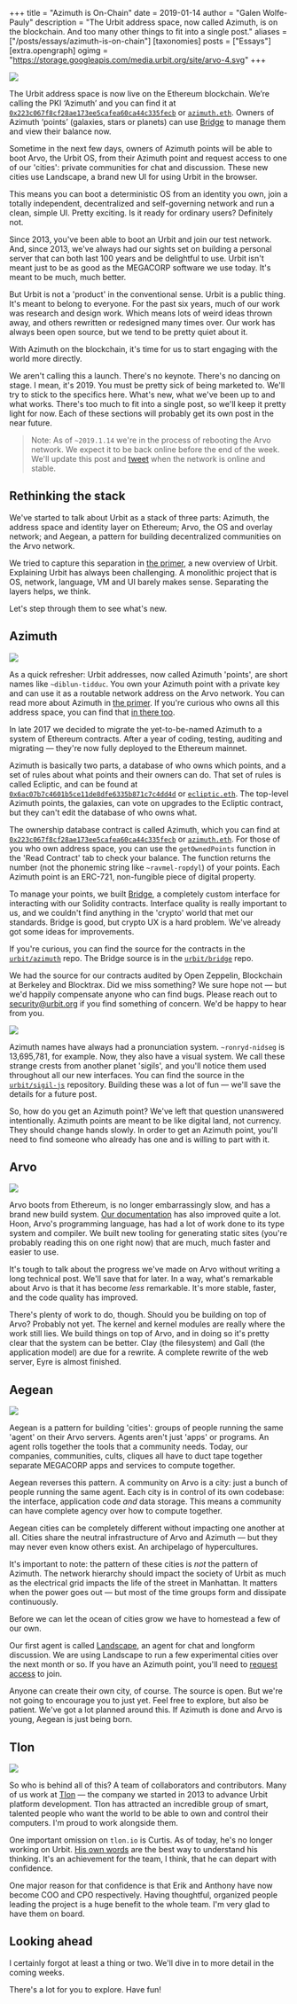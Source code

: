 +++
title = "Azimuth is On-Chain"
date = 2019-01-14
author = "Galen Wolfe-Pauly"
description = "The Urbit address space, now called Azimuth, is on the blockchain. And too many other things to fit into a single post."
aliases = ["/posts/essays/azimuth-is-on-chain"]
[taxonomies]
posts = ["Essays"]
[extra.opengraph]
ogimg = "https://storage.googleapis.com/media.urbit.org/site/arvo-4.svg"
+++

![](https://storage.googleapis.com/media.urbit.org/site/arvo-4.svg)

The Urbit address space is now live on the Ethereum blockchain. We’re calling the PKI ‘Azimuth’ and you can find it at [`0x223c067f8cf28ae173ee5cafea60ca44c335fecb`](https://etherscan.io/address/0x223c067f8cf28ae173ee5cafea60ca44c335fecb) or [`azimuth.eth`](https://etherscan.io/address/azimuth.eth). Owners of Azimuth ‘points’ (galaxies, stars or planets) can use [Bridge](https://github.com/urbit/bridge/releases) to manage them and view their balance now.


Sometime in the next few days, owners of Azimuth points will be able to boot Arvo, the Urbit OS, from their Azimuth point and request access to one of our 'cities': private communities for chat and discussion. These new cities use Landscape, a brand new UI for using Urbit in the browser.

This means you can boot a deterministic OS from an identity you own, join a totally independent, decentralized and self-governing network and run a clean, simple UI. Pretty exciting. Is it ready for ordinary users? Definitely not.

Since 2013, you've been able to boot an Urbit and join our test network. And, since 2013, we've always had our sights set on building a personal server that can both last 100 years and be delightful to use. Urbit isn't meant just to be as good as the MEGACORP software we use today. It's meant to be much, much better.

But Urbit is not a 'product' in the conventional sense. Urbit is a public thing. It's meant to belong to everyone. For the past six years, much of our work was research and design work. Which means lots of weird ideas thrown away, and others rewritten or redesigned many times over. Our work has always been open source, but we tend to be pretty quiet about it.

With Azimuth on the blockchain, it's time for us to start engaging with the world more directly.

We aren't calling this a launch. There's no keynote. There's no dancing on stage. I mean, it's 2019. You must be pretty sick of being marketed to. We'll try to stick to the specifics here. What's new, what we've been up to and what works. There's too much to fit into a single post, so we'll keep it pretty light for now. Each of these sections will probably get its own post in the near future.

> Note: As of `~2019.1.14` we're in the process of rebooting the Arvo network. We expect it to be back online before the end of the week. We'll update this post and [tweet](https://twitter.com/urbit) when the network is online and stable.


## Rethinking the stack

We've started to talk about Urbit as a stack of three parts: Azimuth, the address space and identity layer on Ethereum; Arvo, the OS and overlay network; and Aegean, a pattern for building decentralized communities on the Arvo network.

We tried to capture this separation in [the primer](/primer), a new overview of Urbit. Explaining Urbit has always been challenging. A monolithic project that is OS, network, language, VM and UI barely makes sense. Separating the layers helps, we think.

Let's step through them to see what's new.


## Azimuth

![](https://storage.googleapis.com/media.urbit.org/site/bridge-0.png)

As a quick refresher: Urbit addresses, now called Azimuth 'points', are short names like `~diblun-tidduc`. You own your Azimuth point with a private key and can use it as a routable network address on the Arvo network. You can read more about Azimuth in [the primer](/primer#what-azimuth-is). If you're curious who owns all this address space, you can find that [in there too](/primer#azimuth-distribution).

In late 2017 we decided to migrate the yet-to-be-named Azimuth to a system of Ethereum contracts. After a year of coding, testing, auditing and migrating — they're now fully deployed to the Ethereum mainnet.

Azimuth is basically two parts, a database of who owns which points, and a set of rules about what points and their owners can do. That set of rules is called Ecliptic, and can be found at [`0x6ac07b7c4601b5ce11de8dfe6335b871c7c4dd4d`](https://etherscan.io/address/0x6ac07b7c4601b5ce11de8dfe6335b871c7c4dd4d) or [`ecliptic.eth`](https://etherscan.io/address/ecliptic.eth). The top-level Azimuth points, the galaxies, can vote on upgrades to the Ecliptic contract, but they can't edit the database of who owns what.

The ownership database contract is called Azimuth, which you can find at [`0x223c067f8cf28ae173ee5cafea60ca44c335fecb`](https://etherscan.io/address/0x223c067f8cf28ae173ee5cafea60ca44c335fecb) or [`azimuth.eth`](https://etherscan.io/address/azimuth.eth). For those of you who own address space, you can use the `getOwnedPoints` function in the 'Read Contract' tab to check your balance. The function returns the number (not the phonemic string like `~ravmel-ropdyl`) of your points. Each Azimuth point is an ERC-721, non-fungible piece of digital property.

To manage your points, we built [Bridge](https://github.com/urbit/bridge/releases), a completely custom interface for interacting with our Solidity contracts. Interface quality is really important to us, and we couldn't find anything in the 'crypto' world that met our standards. Bridge is good, but crypto UX is a hard problem. We've already got some ideas for improvements.

If you're curious, you can find the source for the contracts in the [`urbit/azimuth`](https://github.com/urbit/azimuth) repo. The Bridge source is in the [`urbit/bridge`](https://github.com/urbit/bridge) repo.

We had the source for our contracts audited by Open Zeppelin, Blockchain at Berkeley and Blocktrax. Did we miss something? We sure hope not — but we'd happily compensate anyone who can find bugs. Please reach out to security@urbit.org if you find something of concern. We'd be happy to hear from you.

![](https://storage.googleapis.com/media.urbit.org/site/sigils.svg)

Azimuth names have always had a pronunciation system. `~ronryd-nidseg` is 13,695,781, for example. Now, they also have a visual system. We call these strange crests from another planet 'sigils', and you'll notice them used throughout all our new interfaces. You can find the source in the [`urbit/sigil-js`](https://github.com/urbit/sigil-js) repository. Building these was a lot of fun — we'll save the details for a future post.

So, how do you get an Azimuth point? We've left that question unanswered intentionally. Azimuth points are meant to be like digital land, not currency. They should change hands slowly. In order to get an Azimuth point, you'll need to find someone who already has one and is willing to part with it.


## Arvo

![](https://storage.googleapis.com/media.urbit.org/site/fast-lux-3.gif)

Arvo boots from Ethereum, is no longer embarrassingly slow, and has a brand new build system. [Our documentation](https://urbit.org/docs/learn/arvo/hoon) has also improved quite a lot. Hoon, Arvo's programming language, has had a lot of work done to its type system and compiler. We built new tooling for generating static sites (you're probably reading this on one right now) that are much, much faster and easier to use.

It's tough to talk about the progress we've made on Arvo without writing a long technical post. We'll save that for later. In a way, what's remarkable about Arvo is that it has become *less* remarkable. It's more stable, faster, and the code quality has improved.

There's plenty of work to do, though. Should you be building on top of Arvo? Probably not yet. The kernel and kernel modules are really where the work still lies. We build things on top of Arvo, and in doing so it's pretty clear that the system can be better. Clay (the filesystem) and Gall (the application model) are due for a rewrite. A complete rewrite of the web server, Eyre is almost finished.


## Aegean

![](https://storage.googleapis.com/media.urbit.org/site/landscape-inbox.png)

Aegean is a pattern for building 'cities': groups of people running the same 'agent' on their Arvo servers. Agents aren't just 'apps' or programs. An agent rolls together the tools that a community needs. Today, our companies, communities, cults, cliques all have to duct tape together separate MEGACORP apps and services to compute together.

Aegean reverses this pattern. A community on Arvo is a city: just a bunch of people running the same agent. Each city is in control of its own codebase: the interface, application code _and_ data storage. This means a community can have complete agency over how to compute together.

Aegean cities can be completely different without impacting one another at all. Cities share the neutral infrastructure of Arvo and Azimuth — but they may never even know others exist. An archipelago of hypercultures.

It's important to note: the pattern of these cities is _not_ the pattern of Azimuth. The network hierarchy should impact the society of Urbit as much as the electrical grid impacts the life of the street in Manhattan. It matters when the power goes out — but most of the time groups form and dissipate continuously.

Before we can let the ocean of cities grow we have to homestead a few of our own.

Our first agent is called [Landscape](https://github.com/urbit/landscape), an agent for chat and longform discussion. We are using Landscape to run a few experimental cities over the next month or so. If you have an Azimuth point, you'll need to [request access](mailto:support@urbit.org) to join.

Anyone can create their own city, of course. The source is open. But we're not going to encourage you to just yet. Feel free to explore, but also be patient. We've got a lot planned around this. If Azimuth is done and Arvo is young, Aegean is just being born.


## Tlon

![](https://storage.googleapis.com/media.urbit.org/site/office-1.jpg)

So who is behind all of this? A team of collaborators and contributors. Many of us work at [Tlon](https://tlon.io) — the company we started in 2013 to advance Urbit platform development. Tlon has attracted an incredible group of smart, talented people who want the world to be able to own and control their computers. I'm proud to work alongside them.

One important omission on `tlon.io` is Curtis. As of today, he's no longer working on Urbit. [His own words](/posts/essays/a-founders-farewell) are the best way to understand his thinking. It's an achievement for the team, I think, that he can depart with confidence.

One major reason for that confidence is that Erik and Anthony have now become COO and CPO respectively. Having thoughtful, organized people leading the project is a huge benefit to the whole team. I'm very glad to have them on board.


## Looking ahead

I certainly forgot at least a thing or two. We'll dive in to more detail in the coming weeks.

There's a lot for you to explore. Have fun!
